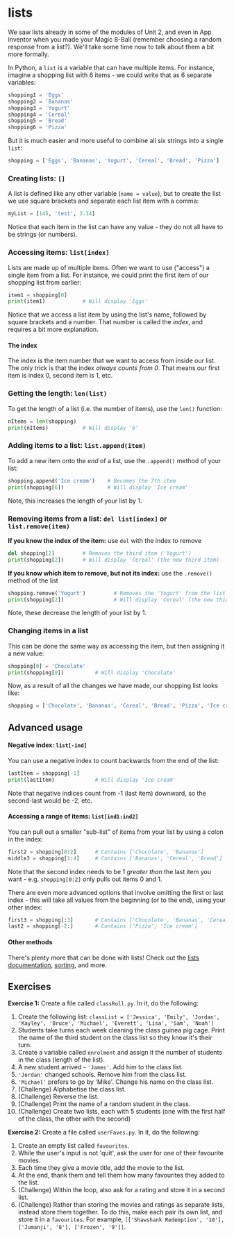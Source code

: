 # lists

We saw lists already in some of the modules of Unit 2, and even in App Inventor when you made your Magic 8-Ball (remember choosing a random response from a list?). We'll take some time now to talk about them a bit more formally.

In Python, a `list` is a variable that can have multiple items. For instance, imagine a shopping list with 6 items - we could write that as 6 separate variables:

```python
shopping1 = 'Eggs'
shopping2 = 'Bananas'
shopping3 = 'Yogurt'
shopping4 = 'Cereal'
shopping5 = 'Bread'
shopping6 = 'Pizza'
```

But it is much easier and more useful to combine all six strings into a single `list`:

```python
shopping = ['Eggs', 'Bananas', 'Yogurt', 'Cereal', 'Bread', 'Pizza']
```

### Creating lists: `[]`

A list is defined like any other variable (`name = value`), but to create the list we use square brackets and separate each list item with a comma:

```python
myList = [145, 'test', 3.14]
```

Notice that each item in the list can have any value - they do not all have to be strings (or numbers).

### Accessing items: `list[index]`

Lists are made up of multiple items. Often we want to use ("access") a single item from a list. For instance, we could print the first item of our shopping list from earlier:

```python
item1 = shopping[0]
print(item1)            # Will display 'Eggs'
```

Notice that we access a list item by using the list's name, followed by square brackets and a number. That number is called the *index*, and requires a bit more explanation.

#### The index

The index is the item number that we want to access from inside our list. The only trick is that the index *always counts from 0*. That means our first item is index 0, second item is 1, etc.

### Getting the length: `len(list)`

To get the length of a list (i.e. the number of items), use the `len()` function:

```python
nItems = len(shopping)
print(nItems)           # Will display '6'
```

### Adding items to a list: `list.append(item)`

To add a new item onto the *end* of a list, use the `.append()` method of your list:

```python
shopping.append('Ice cream')    # Becomes the 7th item
print(shopping[6])              # Will display 'Ice cream'
```

Note, this increases the length of your list by 1.

### Removing items from a list: `del list[index]` or `list.remove(item)`

**If you know the index of the item:**
use `del` with the index to remove

```python
del shopping[2]         # Removes the third item ('Yogurt')
print(shopping[2])      # Will display 'Cereal' (the new third item)
```

**If you know which item to remove, but not its index:**
use the `.remove()` method of the list

```python
shopping.remove('Yogurt')         # Removes the 'Yogurt' from the list
print(shopping[2])                # Will display 'Cereal' (the new third item)
```

Note, these decrease the length of your list by 1.

### Changing items in a list

This can be done the same way as accessing the item, but then assigning it a new value:

```python
shopping[0] = 'Chocolate'
print(shopping[0])          # Will display 'Chocolate'
```

Now, as a result of all the changes we have made, our shopping list looks like:

```python
shopping = ['Chocolate', 'Bananas', 'Cereal', 'Bread', 'Pizza', 'Ice cream']
```


## Advanced usage

#### Negative index: `list[-ind]`

You can use a negative index to count backwards from the end of the list:

```python
lastItem = shopping[-1]
print(lastItem)             # Will display 'Ice cream'
```

Note that negative indices count from -1 (last item) downward, so the second-last would be -2, etc.

#### Accessing a range of items: `list[ind1:ind2]`

You can pull out a smaller "sub-list" of items from your list by using a colon in the index:

```python
first2 = shopping[0:2]      # Contains ['Chocolate', 'Bananas']
middle3 = shopping[1:4]     # Contains ['Bananas', 'Cereal', 'Bread']
```

Note that the second index needs to be 1 *greater than* the last item you want - e.g. `shopping[0:2]` only pulls out items 0 and 1.

There are even more advanced options that involve omitting the first or last index - this will take all values from the beginning (or to the end), using your other index:

```python
first3 = shopping[:3]       # Contains ['Chocolate', 'Bananas', 'Cereal']
last2 = shopping[-2:]       # Contains ['Pizza', 'Ice cream']
```

#### Other methods

There's plenty more that can be done with lists! Check out the [lists documentation](https://docs.python.org/3/tutorial/datastructures.html), [sorting](https://docs.python.org/3/howto/sorting.html), and more.

## Exercises

**Exercise 1:** Create a file called `classRoll.py`. In it, do the following:

1. Create the following list:
    `classList = ['Jessica', 'Emily', 'Jordan', 'Kayley', 'Bruce', 'Michael', 'Everett', 'Lisa', 'Sam', 'Noah']`
2. Students take turns each week cleaning the class guinea pig cage. Print the name of the third student on the class list so they know it's their turn.
3. Create a variable called `enrolment` and assign it the number of students in the class (length of the list).
4. A new student arrived - `'James'`. Add him to the class list.
5. `'Jordan'` changed schools. Remove him from the class list.
6. `'Michael'` prefers to go by 'Mike'. Change his name on the class list.
7. (Challenge) Alphabetise the class list.
8. (Challenge) Reverse the list.
9. (Challenge) Print the name of a random student in the class.
10. (Challenge) Create two lists, each with 5 students (one with the first half of the class, the other with the second)


**Exercise 2:** Create a file called `userFaves.py`. In it, do the following:

1. Create an empty list called `favourites`.
2. While the user's input is not 'quit', ask the user for one of their favourite movies.
3. Each time they give a movie title, add the movie to the list.
4. At the end, thank them and tell them how many favourites they added to the list.
5. (Challenge) Within the loop, also ask for a rating and store it in a second list.
6. (Challenge) Rather than storing the movies and ratings as separate lists, instead store them together. To do this, make each pair its own list, and store it in a `favourites`. For example, `[['Shawshank Redemption', '10'], ['Jumanji', '8'], ['Frozen', '9']]`.
